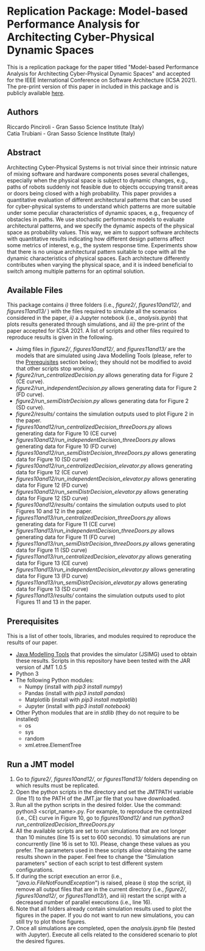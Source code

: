 # Replication Package: Model-based Performance Analysis for Architecting Cyber-Physical Dynamic Spaces



This is a replication package for the paper titled "Model-based Performance Analysis for Architecting Cyber-Physical Dynamic Spaces" and accepted for the IEEE International Conference on Software Architecture (ICSA 2021). The pre-print version of this paper in included in this package and is publicly available [here](https://github.com/rickypinci/CPS-architecture/blob/main/2021_ICSA21_CPS_Architectures_preprint.pdf).

## Authors
Riccardo Pinciroli - Gran Sasso Science Institute (Italy)<br/>
Catia Trubiani - Gran Sasso Science Institute (Italy)

## Abstract
Architecting Cyber-Physical Systems is not trivial since their intrinsic nature of mixing software and hardware components poses several challenges, especially when the physical space is subject to dynamic changes, e.g., paths of robots suddenly not feasible due to objects occupying transit areas or doors being closed with a high probability. This paper provides a quantitative evaluation of different architectural patterns that can be used for cyber-physical systems to understand which patterns are more suitable under some peculiar characteristics of dynamic spaces, e.g., frequency of obstacles in paths. We use stochastic performance models to evaluate architectural patterns, and we specify the dynamic aspects of the physical space as probability values. This way, we aim to support software architects with quantitative results indicating how different design patterns affect some metrics of interest, e.g., the system response time. Experiments show that there is no unique architectural pattern suitable to cope with all the dynamic characteristics of physical spaces. Each architecture differently contributes when varying the physical space, and it is indeed beneficial to switch among multiple patterns for an optimal solution. 

## Available Files
This package contains *i)* three folders (i.e., *figure2/*, *figures10and12/*, and *figures11and13/* ) with the files required to simulate all the scenarios considered in the paper, *ii)* a Jupyter notebook (i.e., *analysis.ipynb*) that plots results generated through simulations, and *iii)* the pre-print of the paper accepted for ICSA 2021.
A list of scripts and other files required to reproduce results is given in the following.
- Jsimg files in *figure2/*, *figures10and12/*, and *figures11and13/* are the models that are simulated using Java Modelling Tools (please, refer to the [Prerequisites](#prerequisites) section below); they should not be modified to avoid that other scripts stop working.
- *figure2/run_centralizedDecision.py* allows generating data for Figure 2 (CE curve).
- *figure2/run_independentDecision.py* allows generating data for Figure 2 (FD curve).
- *figure2/run_semiDistrDecision.py* allows generating data for Figure 2 (SD curve).
- *figure2/results/* contains the simulation outputs used to plot Figure 2 in the paper.
- *figures10and12/run_centralizedDecision_threeDoors.py* allows generating data for Figure 10 (CE curve)
- *figures10and12/run_independentDecision_threeDoors.py* allows generating data for Figure 10 (FD curve)
- *figures10and12/run_semiDistrDecision_threeDoors.py* allows generating data for Figure 10 (SD curve)
- *figures10and12/run_centralizedDecision_elevator.py* allows generating data for Figure 12 (CE curve)
- *figures10and12/run_independentDecision_elevator.py* allows generating data for Figure 12 (FD curve)
- *figures10and12/run_semiDistrDecision_elevator.py* allows generating data for Figure 12 (SD curve)
- *figures10and12/results/* contains the simulation outputs used to plot Figures 10 and 12 in the paper.
- *figures11and13/run_centralizedDecision_threeDoors.py* allows generating data for Figure 11 (CE curve)
- *figures11and13/run_independentDecision_threeDoors.py* allows generating data for Figure 11 (FD curve)
- *figures11and13/run_semiDistrDecision_threeDoors.py* allows generating data for Figure 11 (SD curve)
- *figures11and13/run_centralizedDecision_elevator.py* allows generating data for Figure 13 (CE curve)
- *figures11and13/run_independentDecision_elevator.py* allows generating data for Figure 13 (FD curve)
- *figures11and13/run_semiDistrDecision_elevator.py* allows generating data for Figure 13 (SD curve)
- *figures11and13/results/* contains the simulation outputs used to plot Figures 11 and 13 in the paper.

## Prerequisites
This is a list of other tools, libraries, and modules required to reproduce the results of our paper.
- [Java Modelling Tools](http://jmt.sourceforge.net/Download.html) that provides the simulator (JSIMG) used to obtain these results. Scripts in this repository have been tested with the JAR version of JMT 1.0.5
- Python 3
- The following Python modules:
  - Numpy (install with *pip3 install numpy*)
  - Pandas (install with *pip3 install pandas*)
  - Matplotlib (install with *pip3 install matplotlib*)
  - Jupyter (install with *pip3 install notebook*)
- Other Python modules that are in *stdlib* (they do not require to be installed)
  - os
  - sys
  - random
  - xml.etree.ElementTree

## Run a JMT model
1. Go to *figure2/*, *figures10and12/*, or *figures11and13/* folders depending on which results must be replicated.
2. Open the python scripts in the directory and set the JMTPATH variable (line 11) to the PATH of the JMT.jar file that you have downloaded.
3. Run all the python scripts in the desired folder. Use the command: python3 <script_name>.py. For example, to reproduce the centralized (i.e., CE) curve in Figure 10, go to *figures10and12/* and run *python3 run_centralizedDecision_threeDoors.py*
4. All the available scripts are set to run simulations that are not longer than 10 minutes (line 15 is set to 600 seconds). 10 simulations are run concurrently (line 16 is set to 10). Please, change these values as you prefer. The parameters used in these scripts allow obtaining the same results shown in the paper. Feel free to change the "Simulation parameters" section of each script to test different system configurations.
5. If during the script execution an error (i.e., "*java.io.FileNotFoundException*") is raised, please i) stop the script, ii) remove all output files that are in the current directory (i.e., *figure2/*, *figures10and12/*, or *figures11and13/*), and iii) restart the script with a decreased number of parallel executions (i.e., line 16).
6. Note that all folders already contain simulation results used to plot the figures in the paper. If you do not want to run new simulations, you can still try to plot those figures.
7. Once all simulations are completed, open the *analysis.ipynb* file (tested with Jupyter). Execute all cells related to the considered scenario to plot the desired figures.

